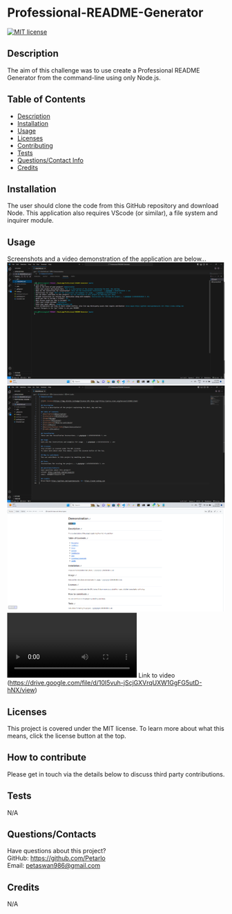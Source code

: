 # Professional-README-Generator

 [![MIT license](https://img.shields.io/badge/license-MIT-blue.svg)](https://lbesson.mit-license.org/)

  ## Description
  The aim of this challenge was to use create a Professional README Generator from the command-line using only Node.js.

  ## Table of Contents
  * [Description](#description)
  * [Installation](#installation)
  * [Usage](#usage)
  * [Licenses](#licenses)
  * [Contributing](#how-to-contribute)
  * [Tests](#tests)
  * [Questions/Contact Info](#questionscontacts)
  * [Credits](#credits)

  ## Installation
  The user should clone the code from this GitHub repository and download Node. This application also requires VScode (or similar), a file system and inquirer module.

  ## Usage
  Screenshots and a video demonstration of the application are below...
  ![Screenshot of application](./utils/Images/CLIscreenshot.png)
  ![Screenshot of application](./utils/Images/generatedMDscreenshot.png)
  ![Screenshot of application](./utils/Images/generatedREADMEgithub.png)
  ![Video demonstration](./utils/Images/VideoDemonstration.webm)
  Link to video (https://drive.google.com/file/d/10I5vuh-jScjGXVrqUXW1GgFG5utD-hNX/view)

  ## Licenses
  This project is covered under the MIT license. 
  To learn more about what this means, click the license button at the top.

  ## How to contribute
  Please get in touch via the details below to discuss third party contributions.

  ## Tests
  N/A

  ## Questions/Contacts
  Have questions about this project?  
  GitHub: https://github.com/Petarlo  
  Email: petaswan986@gmail.com

  ## Credits
  N/A
